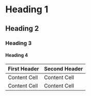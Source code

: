 # Heading 1 #
## Heading 2 ##
### Heading 3 ###
#### Heading 4 ####
First Header | Second Header
------------ | -------------
Content Cell | Content Cell
Content Cell | Content Cell
